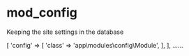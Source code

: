 # mod_config
Keeping the site settings in the database


<?php
    ......
    'modules' => [
        'config' => [
            'class' => 'app\modules\config\Module',
        ],
    ],
    ......
